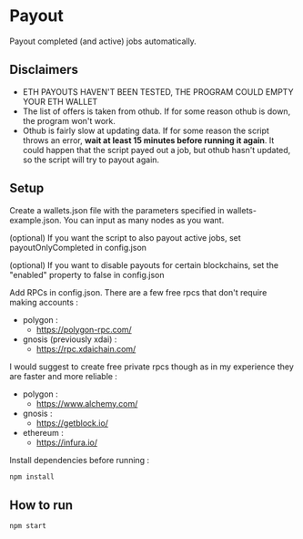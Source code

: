 # Payout

Payout completed (and active) jobs automatically.

## Disclaimers

- ETH PAYOUTS HAVEN'T BEEN TESTED, THE PROGRAM COULD EMPTY YOUR ETH WALLET
- The list of offers is taken from othub. If for some reason othub is down, the program won't work.
- Othub is fairly slow at updating data. If for some reason the script throws an error, <b>wait at least 15 minutes before running it again</b>. It could happen that the script payed out a job, but othub hasn't updated, so the script will try to payout again.

## Setup

Create a wallets.json file with the parameters specified in wallets-example.json. You can input as many nodes as you want.

(optional) If you want the script to also payout active jobs, set payoutOnlyCompleted in config.json

(optional) If you want to disable payouts for certain blockchains, set the "enabled" property to false in config.json

Add RPCs in config.json. There are a few free rpcs that don't require making accounts :

- polygon :
  - https://polygon-rpc.com/
- gnosis (previously xdai) :
  - https://rpc.xdaichain.com/ 

I would suggest to create free private rpcs though as in my experience they are faster and more reliable :

- polygon :
  - https://www.alchemy.com/
- gnosis :
  - https://getblock.io/
- ethereum :
  - https://infura.io/

Install dependencies before running :

```sh
npm install
```

## How to run

```sh
npm start
```
